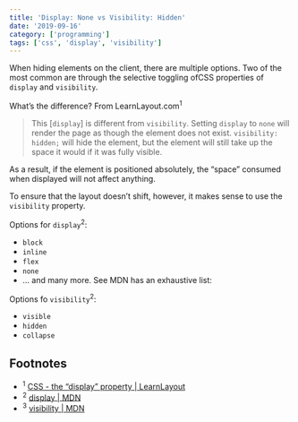 ```yaml
---
title: 'Display: None vs Visibility: Hidden'
date: '2019-09-16'
category: ['programming']
tags: ['css', 'display', 'visibility']
---
```


When hiding elements on the client, there are multiple options. Two of the most common are through the selective toggling ofCSS properties of `display` and `visibility`.

What’s the difference? From LearnLayout.com<sup>1</sup>

> This [`display`] is different from `visibility`. Setting `display` to `none` will render the page as though the element does not exist. `visibility: hidden;` will hide the element, but the element will still take up the space it would if it was fully visible.

As a result, if the element is positioned absolutely, the “space” consumed when displayed will not affect anything.

To ensure that the layout doesn’t shift, however, it makes sense to use the `visibility` property.

Options for `display`<sup>2</sup>:
* `block`
* `inline`
* `flex`
* `none`
* … and many more. See MDN has an exhaustive list:

Options fo `visibility`<sup>2</sup>:
* `visible`
* `hidden`
* `collapse`

## Footnotes
* <sup>1</sup> [CSS - the “display” property | LearnLayout](http://learnlayout.com/display.html)
* <sup>2</sup> [display | MDN](https://developer.mozilla.org/en-US/docs/Web/CSS/display)
* <sup>3</sup> [visibility | MDN](https://developer.mozilla.org/en-US/docs/Web/CSS/visibility)

